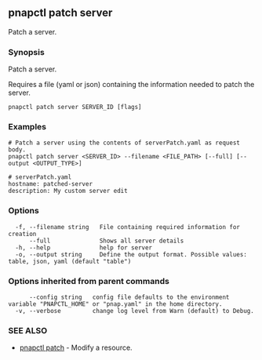 ## pnapctl patch server

Patch a server.

### Synopsis

Patch a server.

Requires a file (yaml or json) containing the information needed to patch the server.

```
pnapctl patch server SERVER_ID [flags]
```

### Examples

```
# Patch a server using the contents of serverPatch.yaml as request body. 
pnapctl patch server <SERVER_ID> --filename <FILE_PATH> [--full] [--output <OUTPUT_TYPE>]

# serverPatch.yaml
hostname: patched-server
description: My custom server edit
```

### Options

```
  -f, --filename string   File containing required information for creation
      --full              Shows all server details
  -h, --help              help for server
  -o, --output string     Define the output format. Possible values: table, json, yaml (default "table")
```

### Options inherited from parent commands

```
      --config string   config file defaults to the environment variable "PNAPCTL_HOME" or "pnap.yaml" in the home directory.
  -v, --verbose         change log level from Warn (default) to Debug.
```

### SEE ALSO

* [pnapctl patch](pnapctl_patch.md)	 - Modify a resource.


